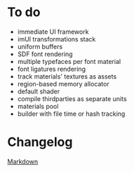 # To do
- immediate UI framework
- imUI transformations stack
- uniform buffers
- SDF font rendering
- multiple typefaces per font material
- font ligatures rendering
- track materials' textures as assets
- region-based memory allocator
- default shader
- compile thirdparties as separate units
- materials pool
- builder with file time or hash tracking

# Changelog

[Markdown](https://www.markdownguide.org/basic-syntax/)
